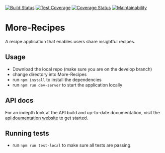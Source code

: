 [![Build Status](https://travis-ci.org/Billmike/More-Recipes.svg?branch=develop)](https://travis-ci.org/Billmike/More-Recipes) [![Test Coverage](https://api.codeclimate.com/v1/badges/4eec654ff50f54688b72/test_coverage)](https://codeclimate.com/github/Billmike/More-Recipes/test_coverage) [![Coverage Status](https://coveralls.io/repos/github/Billmike/More-Recipes/badge.svg?branch=develop)](https://coveralls.io/github/Billmike/More-Recipes?branch=develop)
[![Maintainability](https://api.codeclimate.com/v1/badges/4eec654ff50f54688b72/maintainability)](https://codeclimate.com/github/Billmike/More-Recipes/maintainability)

# More-Recipes

A recipe application that enables users share insightful recipes.

## Usage

* Download the local repo (make sure you are on the develop branch)
* change directory into More-Recipes
* run `npm install` to install the dependencies
* run `npm run dev-server` to start the application locally

## API docs

For an indepth look at the API build and up-to-date documentation, visit the [api doumentation website](https://more-recipes-app1.herokuapp.com/api-docs/#/) to get started.

## Running tests

* run `npm run test-local` to make sure all tests are passing.

